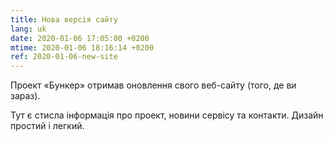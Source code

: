 ```yaml
---
title: Нова версія сайту
lang: uk
date: 2020-01-06 17:05:00 +0200
mtime: 2020-01-06 18:16:14 +0200
ref: 2020-01-06-new-site
---
```


Проект «Бункер» отримав оновлення свого веб-сайту (того, де ви зараз).

Тут є стисла інформація про проект, новини сервісу та контакти.
Дизайн простий і легкий.
